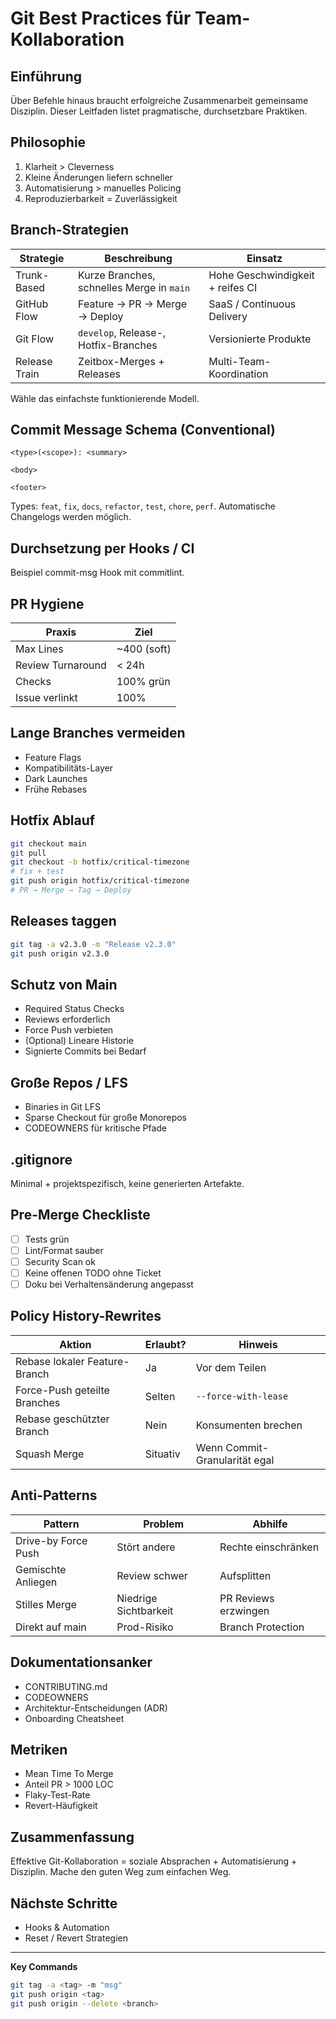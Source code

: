# Git Best Practices für Team-Kollaboration

## Einführung
Über Befehle hinaus braucht erfolgreiche Zusammenarbeit gemeinsame Disziplin. Dieser Leitfaden listet pragmatische, durchsetzbare Praktiken.

## Philosophie
1. Klarheit > Cleverness
2. Kleine Änderungen liefern schneller
3. Automatisierung > manuelles Policing
4. Reproduzierbarkeit = Zuverlässigkeit

## Branch-Strategien
| Strategie | Beschreibung | Einsatz |
|-----------|--------------|---------|
| Trunk-Based | Kurze Branches, schnelles Merge in `main` | Hohe Geschwindigkeit + reifes CI |
| GitHub Flow | Feature → PR → Merge → Deploy | SaaS / Continuous Delivery |
| Git Flow | `develop`, Release-, Hotfix-Branches | Versionierte Produkte |
| Release Train | Zeitbox-Merges + Releases | Multi-Team-Koordination |

Wähle das einfachste funktionierende Modell.

## Commit Message Schema (Conventional)
```
<type>(<scope>): <summary>

<body>

<footer>
```
Types: `feat`, `fix`, `docs`, `refactor`, `test`, `chore`, `perf`.
Automatische Changelogs werden möglich.

## Durchsetzung per Hooks / CI
Beispiel commit-msg Hook mit commitlint.

## PR Hygiene
| Praxis | Ziel |
|--------|-----|
| Max Lines | ~400 (soft) |
| Review Turnaround | < 24h |
| Checks | 100% grün |
| Issue verlinkt | 100% |

## Lange Branches vermeiden
- Feature Flags
- Kompatibilitäts-Layer
- Dark Launches
- Frühe Rebases

## Hotfix Ablauf
```bash
git checkout main
git pull
git checkout -b hotfix/critical-timezone
# fix + test
git push origin hotfix/critical-timezone
# PR → Merge → Tag → Deploy
```

## Releases taggen
```bash
git tag -a v2.3.0 -m "Release v2.3.0"
git push origin v2.3.0
```

## Schutz von Main
- Required Status Checks
- Reviews erforderlich
- Force Push verbieten
- (Optional) Lineare Historie
- Signierte Commits bei Bedarf

## Große Repos / LFS
- Binaries in Git LFS
- Sparse Checkout für große Monorepos
- CODEOWNERS für kritische Pfade

## .gitignore
Minimal + projektspezifisch, keine generierten Artefakte.

## Pre-Merge Checkliste
- [ ] Tests grün
- [ ] Lint/Format sauber
- [ ] Security Scan ok
- [ ] Keine offenen TODO ohne Ticket
- [ ] Doku bei Verhaltensänderung angepasst

## Policy History-Rewrites
| Aktion | Erlaubt? | Hinweis |
|--------|----------|--------|
| Rebase lokaler Feature-Branch | Ja | Vor dem Teilen |
| Force-Push geteilte Branches | Selten | `--force-with-lease` |
| Rebase geschützter Branch | Nein | Konsumenten brechen |
| Squash Merge | Situativ | Wenn Commit-Granularität egal |

## Anti-Patterns
| Pattern | Problem | Abhilfe |
|---------|---------|---------|
| Drive-by Force Push | Stört andere | Rechte einschränken |
| Gemischte Anliegen | Review schwer | Aufsplitten |
| Stilles Merge | Niedrige Sichtbarkeit | PR Reviews erzwingen |
| Direkt auf main | Prod-Risiko | Branch Protection |

## Dokumentationsanker
- CONTRIBUTING.md
- CODEOWNERS
- Architektur-Entscheidungen (ADR)
- Onboarding Cheatsheet

## Metriken
- Mean Time To Merge
- Anteil PR > 1000 LOC
- Flaky-Test-Rate
- Revert-Häufigkeit

## Zusammenfassung
Effektive Git-Kollaboration = soziale Absprachen + Automatisierung + Disziplin. Mache den guten Weg zum einfachen Weg.

## Nächste Schritte
- Hooks & Automation
- Reset / Revert Strategien

---
**Key Commands**
```bash
git tag -a <tag> -m "msg"
git push origin <tag>
git push origin --delete <branch>
```
